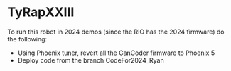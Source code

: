 # TyRapXXIII
To run this robot in 2024 demos (since the RIO has the 2024 firmware) do the following:

* Using Phoenix tuner, revert all the CanCoder firmware to Phoenix 5
* Deploy code from the branch CodeFor2024_Ryan
